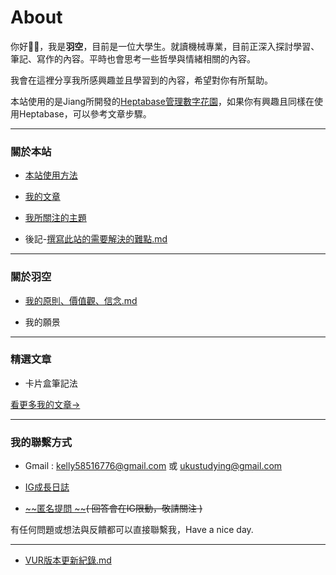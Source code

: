 # About

你好👋🏻，我是**羽空**，目前是一位大學生。就讀機械專業，目前正深入探討學習、筆記、寫作的內容。平時也會思考一些哲學與情緒相關的內容。　　 

我會在這裡分享我所感興趣並且學習到的內容，希望對你有所幫助。

本站使用的是Jiang所開發的[Heptabase管理數字花園](https://notes.dabing.one/post?note-id=3a433c0b-e2e1-4722-8a88-a17e9aa2b927&note-id=b81a2f54-ec5b-4de0-9e97-ab841c0e18f9&active-note-id=b81a2f54-ec5b-4de0-9e97-ab841c0e18f9)，如果你有興趣且同樣在使用Heptabase，可以參考文章步驟。

---

### 關於本站

- [本站使用方法](https://app.heptabase.com/1073eaff-d09e-4b1b-a27a-29250ff26aa9/card/ca82336a-6341-465d-a303-869b760a43b2)

- [我的文章](https://app.heptabase.com/1073eaff-d09e-4b1b-a27a-29250ff26aa9/card/75b7d7e0-faf3-44f9-96ec-518a0001ccd7)

- [我所關注的主題](https://app.heptabase.com/1073eaff-d09e-4b1b-a27a-29250ff26aa9/card/a2e0049e-7f6d-40e8-a94c-12948c1f52cf)

- 後記-[撰寫此站的需要解決的難點.md](撰寫此站的需要解決的難點.md)

---

### 關於羽空

- [我的原則、價值觀、信念.md](我的原則、價值觀、信念.md)

- 我的願景

---

### 精選文章

- 卡片盒筆記法



[看更多我的文章→](https://app.heptabase.com/1073eaff-d09e-4b1b-a27a-29250ff26aa9/card/75b7d7e0-faf3-44f9-96ec-518a0001ccd7)

---

### 我的聯繫方式

- Gmail : kelly58516776@gmail.com 或 ukustudying@gmail.com

- [IG成長日誌](https://www.instagram.com/uku.growing_diary/)

- [~~匿名提問 ~~](https://docs.google.com/forms/d/e/1FAIpQLScF2RtbsCgrX6eage2zQI4o9q3aiHLrbqEKgG3TFKFYv9VaRA/viewform?pli=1)~~( 回答會在IG限動，敬請關注 )~~

有任何問題或想法與反饋都可以直接聯繫我，Have a nice day.

---

- [VUR版本更新紀錄.md](VUR版本更新紀錄.md)